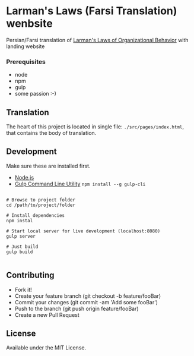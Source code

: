 # Larman's Laws (Farsi Translation) wenbsite

Persian/Farsi translation of [Larman's Laws of Organizational Behavior](https://www.craiglarman.com/wiki/index.php?title=Larman%27s_Laws_of_Organizational_Behavior#) with landing website

### Prerequisites
- node
- npm
- gulp
- some passion :-)

## Translation

The heart of this project is located in single file: `./src/pages/index.html`, that contains the body of translation.

## Development

Make sure these are installed first.

* [Node.js](http://nodejs.org)
* [Gulp Command Line Utility]((http://gulpjs.com)) `npm install --g gulp-cli`

```shell

# Browse to project folder
cd /path/to/project/folder

# Install dependencies
npm instal

# Start local server for live development (localhost:8080)
gulp server

# Just build
gulp build


```

## Contributing

- Fork it!
- Create your feature branch (git checkout -b feature/fooBar)
- Commit your changes (git commit -am 'Add some fooBar')
- Push to the branch (git push origin feature/fooBar)
- Create a new Pull Request


## License
Available under the MIT License.

